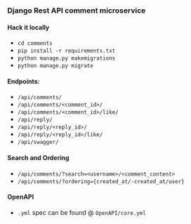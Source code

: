 ### Django Rest API comment microservice

#### Hack it locally
* `cd comments`
* `pip install -r requirements.txt`
* `python manage.py makemigrations`
* `python manage.py migrate`

#### Endpoints: 
* `/api/comments/`
* `/api/comments/<comment_id>/`
* `/api/comments/<comment_id>/like/`
* `/api/reply/`
* `/api/reply/<reply_id>/`
* `/api/reply/<reply_id>/like/`
* `/api/swagger/`

#### Search and Ordering
* `/api/comments/?search=<username>/<comment_content>`
* `/api/comments/?ordering={created_at/-created_at/user}`

#### OpenAPI
* `.yml` spec can be found @ `OpenAPI/core.yml`

